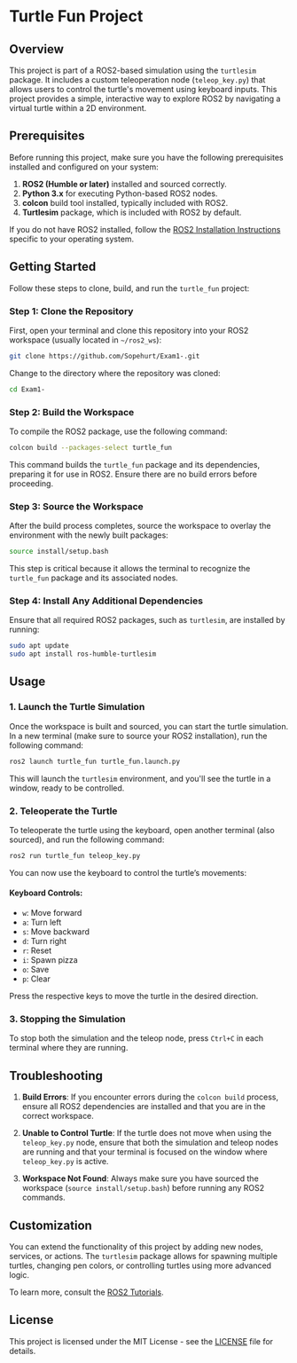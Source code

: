 
# Turtle Fun Project

## Overview

This project is part of a ROS2-based simulation using the `turtlesim` package. It includes a custom teleoperation node (`teleop_key.py`) that allows users to control the turtle's movement using keyboard inputs. This project provides a simple, interactive way to explore ROS2 by navigating a virtual turtle within a 2D environment.

## Prerequisites

Before running this project, make sure you have the following prerequisites installed and configured on your system:

1. **ROS2 (Humble or later)** installed and sourced correctly.
2. **Python 3.x** for executing Python-based ROS2 nodes.
3. **colcon** build tool installed, typically included with ROS2.
4. **Turtlesim** package, which is included with ROS2 by default.

If you do not have ROS2 installed, follow the [ROS2 Installation Instructions](https://docs.ros.org/en/humble/Installation.html) specific to your operating system.

## Getting Started

Follow these steps to clone, build, and run the `turtle_fun` project:

### Step 1: Clone the Repository

First, open your terminal and clone this repository into your ROS2 workspace (usually located in `~/ros2_ws`):

```bash
git clone https://github.com/Sopehurt/Exam1-.git
```

Change to the directory where the repository was cloned:

```bash
cd Exam1-
```

### Step 2: Build the Workspace

To compile the ROS2 package, use the following command:

```bash
colcon build --packages-select turtle_fun
```

This command builds the `turtle_fun` package and its dependencies, preparing it for use in ROS2. Ensure there are no build errors before proceeding.

### Step 3: Source the Workspace

After the build process completes, source the workspace to overlay the environment with the newly built packages:

```bash
source install/setup.bash
```

This step is critical because it allows the terminal to recognize the `turtle_fun` package and its associated nodes.

### Step 4: Install Any Additional Dependencies

Ensure that all required ROS2 packages, such as `turtlesim`, are installed by running:

```bash
sudo apt update
sudo apt install ros-humble-turtlesim
```

## Usage

### 1. Launch the Turtle Simulation

Once the workspace is built and sourced, you can start the turtle simulation. In a new terminal (make sure to source your ROS2 installation), run the following command:

```bash
ros2 launch turtle_fun turtle_fun.launch.py
```

This will launch the `turtlesim` environment, and you'll see the turtle in a window, ready to be controlled.

### 2. Teleoperate the Turtle

To teleoperate the turtle using the keyboard, open another terminal (also sourced), and run the following command:

```bash
ros2 run turtle_fun teleop_key.py
```

You can now use the keyboard to control the turtle’s movements:

#### Keyboard Controls:

- `w`: Move forward
- `a`: Turn left
- `s`: Move backward
- `d`: Turn right
- `r`: Reset
- `i`: Spawn pizza
- `o`: Save
- `p`: Clear

Press the respective keys to move the turtle in the desired direction.

### 3. Stopping the Simulation

To stop both the simulation and the teleop node, press `Ctrl+C` in each terminal where they are running.

## Troubleshooting

1. **Build Errors**: If you encounter errors during the `colcon build` process, ensure all ROS2 dependencies are installed and that you are in the correct workspace.
   
2. **Unable to Control Turtle**: If the turtle does not move when using the `teleop_key.py` node, ensure that both the simulation and teleop nodes are running and that your terminal is focused on the window where `teleop_key.py` is active.

3. **Workspace Not Found**: Always make sure you have sourced the workspace (`source install/setup.bash`) before running any ROS2 commands.

## Customization

You can extend the functionality of this project by adding new nodes, services, or actions. The `turtlesim` package allows for spawning multiple turtles, changing pen colors, or controlling turtles using more advanced logic.

To learn more, consult the [ROS2 Tutorials](https://docs.ros.org/en/humble/Tutorials.html).

## License

This project is licensed under the MIT License - see the [LICENSE](LICENSE) file for details.
